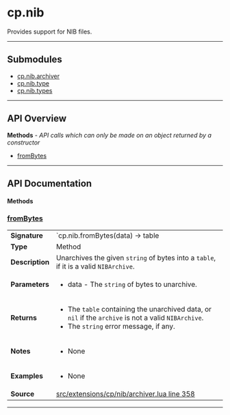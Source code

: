 # cp.nib

Provides support for NIB files.

---

## Submodules
 * [cp.nib.archiver](cp.nib.archiver.md)
 * [cp.nib.type](cp.nib.type.md)
 * [cp.nib.types](cp.nib.types.md)

---

## API Overview
**Methods** - _API calls which can only be made on an object returned by a constructor_
 * [fromBytes](#frombytes)


---

## API Documentation

#### Methods


### [fromBytes](#frombytes)

|                                             |                                                                                     |
| --------------------------------------------|-------------------------------------------------------------------------------------|
| **Signature**                               | `cp.nib.fromBytes(data) -> table | nil, string`                                                                    |
| **Type**                                    | Method                                                                     |
| **Description**                             | Unarchives the given `string` of bytes into a `table`, if it is a valid `NIBArchive`.                                                                     |
| **Parameters**                              | <ul><li>data - The `string` of bytes to unarchive.</li></ul> |
| **Returns**                                 | <ul><li>The `table` containing the unarchived data, or `nil` if the `archive` is not a valid `NIBArchive`.</li><li>The `string` error message, if any.</li></ul>          |
| **Notes**                                   | <ul><li>None</li></ul> |
| **Examples**                                | <ul><li>None</li></ul> |
| **Source**                                  | [src/extensions/cp/nib/archiver.lua line 358](https://github.com/CommandPost/CommandPost/blob/develop/src/extensions/cp/nib/archiver.lua#L358) |

---

